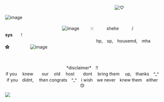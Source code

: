 　　　　　　　　　　　　　 　　　　　 　　　　　　　![ ♡ ](https://komarev.com/ghpvc/?username=innocntluvr&color=BF7089&label=♡)


  ![image](https://github.com/user-attachments/assets/71116109-7f5c-4162-bec5-3c0c6a5a8093)



  
　　　　　　　　　　　　　  ![image](https://github.com/user-attachments/assets/527cd963-2adb-4930-b8e9-04885418cdcc)   　　   𓏴　　　she*he*　　　/　　　**sys**　　!<br>
　　　　　　　　　　　　　 　　　　　　　　hp,　sp,　housemd,　mha　　✿      　　 　　   ![image](https://github.com/user-attachments/assets/210941e1-b03b-4c2d-af6c-664a172c2cac)

<p align="center">          
  <br>
  <br> *disclaimer*　!!<br>
  if you 　knew　　our 　old 　host　　dont 　bring them 　up,　thanks　^_^<br>
  if you　didnt, 　then congrats　^_^　i wish　we never　knew them　either　😓
<p align="center">

![](https://i.postimg.cc/nLBbgqgh/Untitled249-20250704081123.png)
